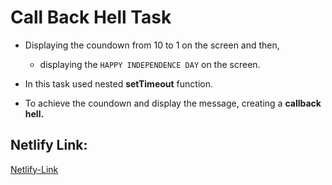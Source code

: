 # Call Back Hell Task

 +  Displaying the coundown from 10 to 1 on the screen and then,
  
    + displaying the `HAPPY INDEPENDENCE DAY` on the screen.
  
  + In this task used nested **setTimeout** function.

  + To achieve the coundown and display the message, creating a **callback hell.**

## Netlify Link:

  [Netlify-Link](https://callback-hell-coundown.netlify.app/)
